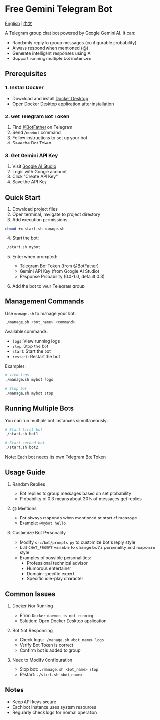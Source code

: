 # Free Gemini Telegram Bot

[English](README.md) | [中文](README_CN.md)

A Telegram group chat bot powered by Google Gemini AI. It can:
- Randomly reply to group messages (configurable probability)
- Always respond when mentioned (@)
- Generate intelligent responses using AI
- Support running multiple bot instances

## Prerequisites

### 1. Install Docker
- Download and install [Docker Desktop](https://www.docker.com/products/docker-desktop)
- Open Docker Desktop application after installation

### 2. Get Telegram Bot Token
1. Find [@BotFather](https://t.me/BotFather) on Telegram
2. Send `/newbot` command
3. Follow instructions to set up your bot
4. Save the Bot Token

### 3. Get Gemini API Key
1. Visit [Google AI Studio](https://makersuite.google.com/app/apikey)
2. Login with Google account
3. Click "Create API Key"
4. Save the API Key

## Quick Start

1. Download project files
2. Open terminal, navigate to project directory
3. Add execution permissions:
```bash
chmod +x start.sh manage.sh
```

4. Start the bot:
```bash
./start.sh mybot
```

5. Enter when prompted:
   - Telegram Bot Token (from @BotFather)
   - Gemini API Key (from Google AI Studio)
   - Response Probability (0.0-1.0, default 0.3)

6. Add the bot to your Telegram group

## Management Commands

Use `manage.sh` to manage your bot:
```bash
./manage.sh <bot_name> <command>
```

Available commands:
- `logs`: View running logs
- `stop`: Stop the bot
- `start`: Start the bot
- `restart`: Restart the bot

Examples:
```bash
# View logs
./manage.sh mybot logs

# Stop bot
./manage.sh mybot stop
```

## Running Multiple Bots

You can run multiple bot instances simultaneously:
```bash
# Start first bot
./start.sh bot1

# Start second bot
./start.sh bot2
```

Note: Each bot needs its own Telegram Bot Token

## Usage Guide

1. Random Replies
   - Bot replies to group messages based on set probability
   - Probability of 0.3 means about 30% of messages get replies

2. @ Mentions
   - Bot always responds when mentioned at start of message
   - Example: `@mybot hello`

3. Customize Bot Personality
   - Modify `src/bot/prompts.py` to customize bot's reply style
   - Edit `CHAT_PROMPT` variable to change bot's personality and response style
   - Examples of possible personalities:
     - Professional technical advisor
     - Humorous entertainer
     - Domain-specific expert
     - Specific role-play character

## Common Issues

1. Docker Not Running
   - Error: `Docker daemon is not running`
   - Solution: Open Docker Desktop application

2. Bot Not Responding
   - Check logs: `./manage.sh <bot_name> logs`
   - Verify Bot Token is correct
   - Confirm bot is added to group

3. Need to Modify Configuration
   - Stop bot: `./manage.sh <bot_name> stop`
   - Restart: `./start.sh <bot_name>`

## Notes

- Keep API keys secure
- Each bot instance uses system resources
- Regularly check logs for normal operation